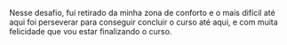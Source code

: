 Nesse desafio, fui retirado da minha zona de conforto e o mais difícil até aqui foi perseverar para conseguir concluir o curso até aqui, e com muita felicidade que vou estar finalizando o curso.
